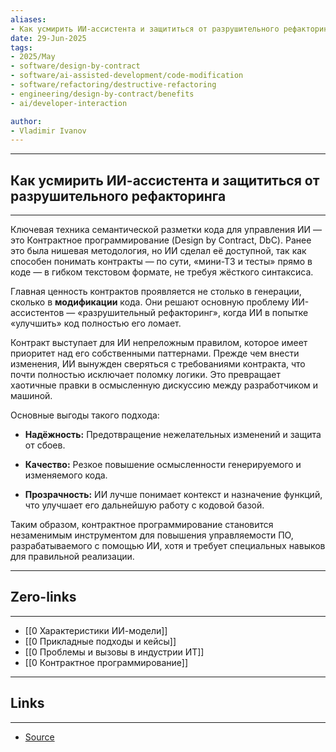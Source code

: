 ```yaml
---
aliases: 
- Как усмирить ИИ-ассистента и защититься от разрушительного рефакторинга 
date: 29-Jun-2025
tags:
- 2025/May
- software/design-by-contract
- software/ai-assisted-development/code-modification
- software/refactoring/destructive-refactoring
- engineering/design-by-contract/benefits
- ai/developer-interaction

author:
- Vladimir Ivanov
---
```

-----
##  Как усмирить ИИ-ассистента и защититься от разрушительного рефакторинга 
-----
Ключевая техника семантической разметки кода для управления ИИ — это Контрактное программирование (Design by Contract, DbC). Ранее это была нишевая методология, но ИИ сделал её доступной, так как способен понимать контракты — по сути, «мини-ТЗ и тесты» прямо в коде — в гибком текстовом формате, не требуя жёсткого синтаксиса.

Главная ценность контрактов проявляется не столько в генерации, сколько в **модификации** кода. Они решают основную проблему ИИ-ассистентов — «разрушительный рефакторинг», когда ИИ в попытке «улучшить» код полностью его ломает.

Контракт выступает для ИИ непреложным правилом, которое имеет приоритет над его собственными паттернами. Прежде чем внести изменения, ИИ вынужден сверяться с требованиями контракта, что почти полностью исключает поломку логики. Это превращает хаотичные правки в осмысленную дискуссию между разработчиком и машиной.

Основные выгоды такого подхода:

- **Надёжность:** Предотвращение нежелательных изменений и защита от сбоев.
    
- **Качество:** Резкое повышение осмысленности генерируемого и изменяемого кода.
    
- **Прозрачность:** ИИ лучше понимает контекст и назначение функций, что улучшает его дальнейшую работу с кодовой базой.
    

Таким образом, контрактное программирование становится незаменимым инструментом для повышения управляемости ПО, разрабатываемого с помощью ИИ, хотя и требует специальных навыков для правильной реализации.

---
## Zero-links
---
- [[0 Характеристики ИИ-модели]]
- [[0 Прикладные подходы и кейсы]]
- [[0 Проблемы и вызовы в индустрии ИТ]]
- [[0 Контрактное программирование]]

---
## Links
---
- [Source](https://t.me/turboproject/1646)